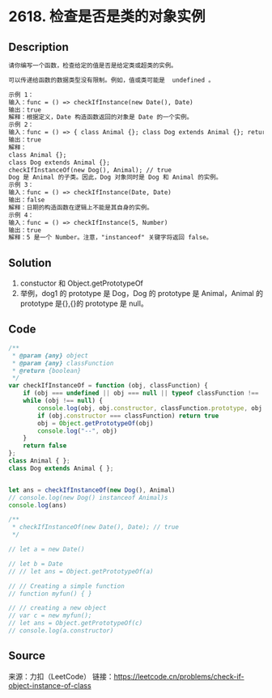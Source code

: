 # 2618. 检查是否是类的对象实例

## Description

```Markdown
请你编写一个函数，检查给定的值是否是给定类或超类的实例。

可以传递给函数的数据类型没有限制。例如，值或类可能是  undefined 。

示例 1：
输入：func = () => checkIfInstance(new Date(), Date)
输出：true
解释：根据定义，Date 构造函数返回的对象是 Date 的一个实例。
示例 2：
输入：func = () => { class Animal {}; class Dog extends Animal {}; return checkIfInstance(new Dog(), Animal); }
输出：true
解释：
class Animal {};
class Dog extends Animal {};
checkIfInstanceOf(new Dog(), Animal); // true
Dog 是 Animal 的子类。因此，Dog 对象同时是 Dog 和 Animal 的实例。
示例 3：
输入：func = () => checkIfInstance(Date, Date)
输出：false
解释：日期的构造函数在逻辑上不能是其自身的实例。
示例 4：
输入：func = () => checkIfInstance(5, Number)
输出：true
解释：5 是一个 Number。注意，"instanceof" 关键字将返回 false。
```

## Solution

1. constuctor 和 Object.getPrototypeOf
2. 举例，dog1 的 prototype 是 Dog，Dog 的 prototype 是 Animal，Animal 的 prototype 是{},{}的 prototype 是 null。

## Code

```JavaScript
/**
 * @param {any} object
 * @param {any} classFunction
 * @return {boolean}
 */
var checkIfInstanceOf = function (obj, classFunction) {
    if (obj === undefined || obj === null || typeof classFunction !== 'function') return false
    while (obj !== null) {
        console.log(obj, obj.constructor, classFunction.prototype, obj.prototype)
        if (obj.constructor === classFunction) return true
        obj = Object.getPrototypeOf(obj)
        console.log("--", obj)
    }
    return false
};
class Animal { };
class Dog extends Animal { };


let ans = checkIfInstanceOf(new Dog(), Animal)
// console.log(new Dog() instanceof Animal)s
console.log(ans)

/**
 * checkIfInstanceOf(new Date(), Date); // true
 */

// let a = new Date()

// let b = Date
// // let ans = Object.getPrototypeOf(a)

// // Creating a simple function
// function myfun() { }

// // creating a new object
// var c = new myfun();
// let ans = Object.getPrototypeOf(c)
// console.log(a.constructor)
```

## Source

来源：力扣（LeetCode）
链接：https://leetcode.cn/problems/check-if-object-instance-of-class
